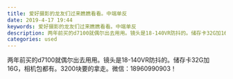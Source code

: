 ```yaml
---
title: 爱好摄影的龙友们过来瞧瞧看看。中端单反
date: 2019-4-17 19:44
keywords: 爱好摄影的龙友们过来瞧瞧看看。中端单反
description: 两年前买的d7100就偶尔出去用用。镜头是18-140VR防抖的。储存卡32G加16G，相机包都有。3200块要的拿走。微信：18960990903！
categories: used
---
```

<td class="t_f" id="postmessage_3532550">

两年前买的d7100就偶尔出去用用。镜头是18-140VR防抖的。储存卡32G加16G，相机包都有。3200块要的拿走。微信：18960990903！<br/>
</td>

